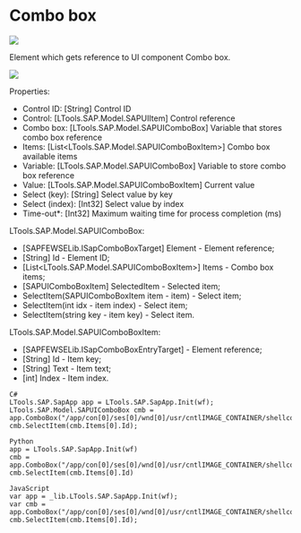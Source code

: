 # Combo box

![](https://gblobscdn.gitbook.com/assets%2F-M-L9CGkriEo1\_2PfJzA%2F-M5X7WJt1Y2RYKiiHmV4%2F-M5X8diKK-LsVV2Dh71i%2FSAP\_%D0%BA%D0%BE%D0%BC%D0%B1%D0%BE-%D0%B1%D0%BE%D0%BA%D1%81\_%D0%B8%D0%BA%D0%BE%D0%BD%D0%BA%D0%B0.png?alt=media\&token=b865d790-74fc-4386-86d3-5329850eb886)

Element which gets reference to UI component Combo box.

![](../../../.gitbook/assets/SAP\_combo\_box.png)

Properties:

* Control ID: \[String] Control ID
* Control: \[LTools.SAP.Model.SAPUIItem] Control reference
* Combo box: \[LTools.SAP.Model.SAPUIComboBox] Variable that stores combo box reference
* Items: \[List\<LTools.SAP.Model.SAPUIComboBoxItem>] Combo box available items
* Variable: \[LTools.SAP.Model.SAPUIComboBox] Variable to store combo box reference
* Value: \[LTools.SAP.Model.SAPUIComboBoxItem] Current value
* Select (key): \[String] Select value by key
* Select (index): \[Int32] Select value by index
* Time-out\*: \[Int32] Maximum waiting time for process completion (ms)

LTools.SAP.Model.SAPUIComboBox:&#x20;

* \[SAPFEWSELib.ISapComboBoxTarget] Element - Element reference;&#x20;
* \[String] Id - Element ID;&#x20;
* \[List\<LTools.SAP.Model.SAPUIComboBoxItem>] Items - Combo box items;&#x20;
* \[SAPUIComboBoxItem] SelectedItem - Selected item;&#x20;
* SelectItem(SAPUIComboBoxItem item - item) - Select item;&#x20;
* SelectItem(int idx - item index) - Select item;&#x20;
* SelectItem(string key - item key) - Select item.

LTools.SAP.Model.SAPUIComboBoxItem:&#x20;

* \[SAPFEWSELib.ISapComboBoxEntryTarget] - Element reference;&#x20;
* \[String] Id - Item key;&#x20;
* \[String] Text - Item text;&#x20;
* \[int] Index - Item index.

```
C#
LTools.SAP.SapApp app = LTools.SAP.SapApp.Init(wf);
LTools.SAP.Model.SAPUIComboBox cmb = app.ComboBox("/app/con[0]/ses[0]/wnd[0]/usr/cntlIMAGE_CONTAINER/shellcont/shell/shellcont[0]/shell");
cmb.SelectItem(cmb.Items[0].Id);

Python
app = LTools.SAP.SapApp.Init(wf)
cmb = app.ComboBox("/app/con[0]/ses[0]/wnd[0]/usr/cntlIMAGE_CONTAINER/shellcont/shell/shellcont[0]/shell")
cmb.SelectItem(cmb.Items[0].Id)

JavaScript
var app = _lib.LTools.SAP.SapApp.Init(wf);		
var cmb = app.ComboBox("/app/con[0]/ses[0]/wnd[0]/usr/cntlIMAGE_CONTAINER/shellcont/shell/shellcont[0]/shell");
cmb.SelectItem(cmb.Items[0].Id);
```
